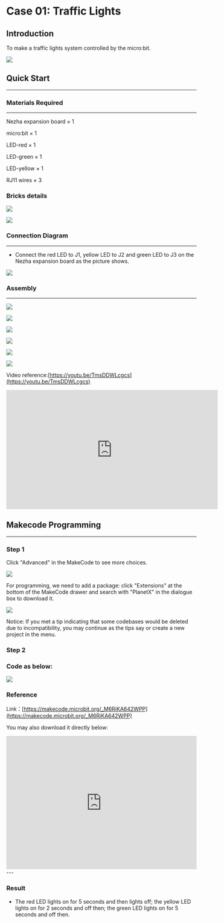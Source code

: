 # Case 01: Traffic Lights

## Introduction

To make a traffic lights system controlled by the micro:bit. 

![](./images/case_01_01.png)

## Quick Start
---

### Materials Required
---
Nezha expansion board × 1

micro:bit × 1

LED-red × 1

LED-green × 1

LED-yellow × 1

RJ11 wires × 3


### Bricks details

![](./images/Bricks_case_01.png)



![](./images/case_01_02.png)

### Connection Diagram 
---
- Connect the red LED to J1, yellow LED to J2 and green LED to J3 on the Nezha expansion board as the picture shows.


![](./images/case_01_03.png)



### Assembly
---

![](./images/case_01_04.png)

![](./images/case_01_05.png)

![](./images/case_01_06.png)

![](./images/case_01_07.png)

![](./images/case_01_08.png)

![](./images/case_01_09.png)





Video reference:[https://youtu.be/TmsDDWLcgcs](https://youtu.be/TmsDDWLcgcs)

<iframe width="560" height="315" src="https://www.youtube.com/embed/TmsDDWLcgcs" frameborder="0" allow="accelerometer; autoplay; clipboard-write; encrypted-media; gyroscope; picture-in-picture" allowfullscreen></iframe>




## Makecode Programming
---


### Step 1
Click "Advanced" in the MakeCode to see more choices.

![](./images/case_01_10.png)

For programming, we need to add a package: click "Extensions" at the bottom of the MakeCode drawer and search with "PlanetX" in the dialogue box to download it. 

![](./images/case_01_11.png)

Notice: If you met a tip indicating that some codebases would be deleted due to incompatibility, you may continue as the tips say or create a new project in the menu. 

### Step 2
### Code as below:

![](./images/case_01_12.png)


### Reference
Link：[https://makecode.microbit.org/_M6RiKA642WPP](https://makecode.microbit.org/_M6RiKA642WPP)

You may also download it directly below:

<div style="position:relative;height:0;padding-bottom:70%;overflow:hidden;"><iframe style="position:absolute;top:0;left:0;width:100%;height:100%;" src="https://makecode.microbit.org/#pub:_M6RiKA642WPP" frameborder="0" sandbox="allow-popups allow-forms allow-scripts allow-same-origin"></iframe></div>  
---

### Result
- The red LED lights on for 5 seconds and then lights off; the yellow LED lights on for 2 seconds and off then; the green LED lights on for 5 seconds and off then. 

